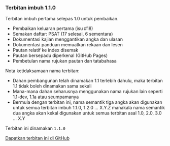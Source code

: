 ---
---

### Terbitan imbuh 1.1.0

Terbitan imbuh pertama selepas 1.0 untuk pembaikan.

* Pembaikan keluaran pertama (isu #18)
* Semakan daftar: PSAT (17 selesai, 6 sementara)
* Dokumentasi kajian menggantikan angka dan ulasan
* Dokumentasi panduan memuatkan rekaan dan lesen
* Pautan relatif ke index disemak
* Pautan bersepadu diperkenal (GitHub Pages)
* Pembetulan nama rujukan pautan dan tatabahasa

Nota ketidaksamaan nama terbitan:

* Dahan pembangunan telah dinamakan 1.1 terlebih dahulu,
maka terbitan 1.1 tidak boleh dinamakan sama sekali
* Mana-mana dahan seharusnya menggunakan nama rujukan lain
seperti 1.1-dev, 1.1a atau seumpamanya
* Bermula dengan terbitan ini, nama semantik tiga angka
akan digunakan untuk semua terbitan imbuh 1.1.0, 1.2.0
... X.Y.Z manakala nama semantik dua angka akan kekal
digunakan untuk semua terbitan asal 1.0, 2.0, 3.0 ... X.Y

Terbitan ini dinamakan `1.1.0`

[Dapatkan terbitan ini di GitHub][a]

  [a]: https://github.com/kmubiin/suaikata/releases/tag/1.1.0
